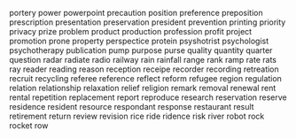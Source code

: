 portery
power
powerpoint
precaution
position
preference
preposition
prescription
presentation
preservation
president
prevention
printing
priority
privacy
prize
problem
product
production
profession
profit
project
promotion
prone
property
perspectice
protein
psyshotrist
psychologist
psychotherapy
publication
pump
purpose
purse
quality
quantity
quarter
question
radar
radiate
radio
railway
rain
rainfall
range
rank
ramp
rate
rats
ray
reader
reading
reason
reception
receipe
recorder
recording
retreation
recruit
recycling
referee
reference
reflect
reform
refugee
region
regulation
relation
relationship
relaxation
relief
religion
remark
removal
renewal
rent
rental
repetition
replacement
report
reproduce
research
reservation
reserve
residence
resident
resource
respondant
response
restaurant
result
retirement
return
review
revision
rice
ride
ridence
risk
river
robot
rock
rocket
row
